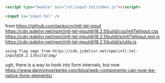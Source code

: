 ```html

<script type="module" src="/el/input-tel/index.js"></script>

<input is="input-tel" />

```

from https://github.com/jackocnr/intl-tel-input
    https://cdn.jsdelivr.net/npm/intl-tel-input@18.2.1/build/css/intlTelInput.css
    https://cdn.jsdelivr.net/npm/intl-tel-input@18.2.1/build/js/intlTelInput.min.js
    https://cdn.jsdelivr.net/npm/intl-tel-input@18.2.1/build/js/utils.js

    using flag imgs from https://cdn.jsdelivr.net/npm/intl-tel-input@18.2.1/build/img/

ugh, there is a way to hook into form internals, but now https://www.dannymoerkerke.com/blog/web-components-can-now-be-native-form-elements/
